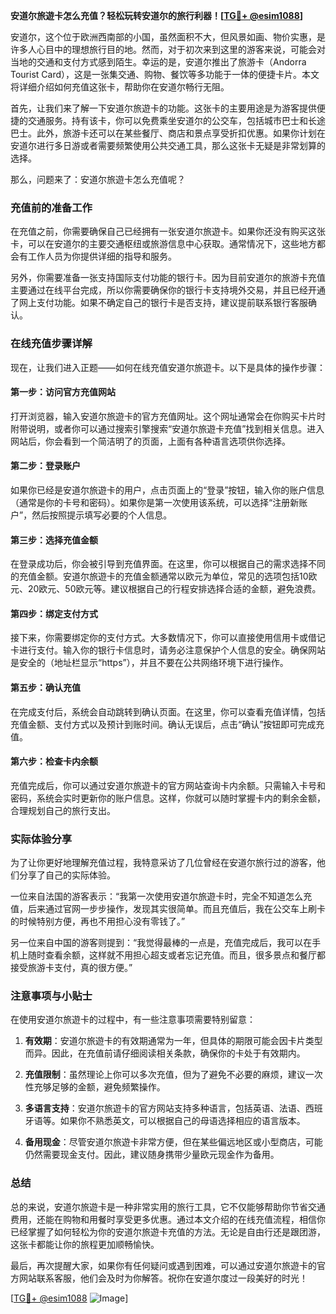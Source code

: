 **安道尔旅遊卡怎么充值？轻松玩转安道尔的旅行利器！[[TG💪+ @esim1088](https://t.me/s/esim1088)]**

安道尔，这个位于欧洲西南部的小国，虽然面积不大，但风景如画、物价实惠，是许多人心目中的理想旅行目的地。然而，对于初次来到这里的游客来说，可能会对当地的交通和支付方式感到陌生。幸运的是，安道尔推出了旅游卡（Andorra Tourist Card），这是一张集交通、购物、餐饮等多功能于一体的便捷卡片。本文将详细介绍如何充值这张卡，帮助你在安道尔畅行无阻。

首先，让我们来了解一下安道尔旅遊卡的功能。这张卡的主要用途是为游客提供便捷的交通服务。持有该卡，你可以免费乘坐安道尔的公交车，包括城市巴士和长途巴士。此外，旅游卡还可以在某些餐厅、商店和景点享受折扣优惠。如果你计划在安道尔进行多日游或者需要频繁使用公共交通工具，那么这张卡无疑是非常划算的选择。

那么，问题来了：安道尔旅遊卡怎么充值呢？

### 充值前的准备工作

在充值之前，你需要确保自己已经拥有一张安道尔旅遊卡。如果你还没有购买这张卡，可以在安道尔的主要交通枢纽或旅游信息中心获取。通常情况下，这些地方都会有工作人员为你提供详细的指导和服务。

另外，你需要准备一张支持国际支付功能的银行卡。因为目前安道尔的旅游卡充值主要通过在线平台完成，所以你需要确保你的银行卡支持境外交易，并且已经开通了网上支付功能。如果不确定自己的银行卡是否支持，建议提前联系银行客服确认。

### 在线充值步骤详解

现在，让我们进入正题——如何在线充值安道尔旅遊卡。以下是具体的操作步骤：

#### 第一步：访问官方充值网站

打开浏览器，输入安道尔旅遊卡的官方充值网址。这个网址通常会在你购买卡片时附带说明，或者你可以通过搜索引擎搜索“安道尔旅遊卡充值”找到相关信息。进入网站后，你会看到一个简洁明了的页面，上面有各种语言选项供你选择。

#### 第二步：登录账户

如果你已经是安道尔旅遊卡的用户，点击页面上的“登录”按钮，输入你的账户信息（通常是你的卡号和密码）。如果你是第一次使用该系统，可以选择“注册新账户”，然后按照提示填写必要的个人信息。

#### 第三步：选择充值金额

在登录成功后，你会被引导到充值界面。在这里，你可以根据自己的需求选择不同的充值金额。安道尔旅遊卡的充值金额通常以欧元为单位，常见的选项包括10欧元、20欧元、50欧元等。建议根据自己的行程安排选择合适的金额，避免浪费。

#### 第四步：绑定支付方式

接下来，你需要绑定你的支付方式。大多数情况下，你可以直接使用信用卡或借记卡进行支付。输入你的银行卡信息时，请务必注意保护个人信息的安全。确保网站是安全的（地址栏显示“https”），并且不要在公共网络环境下进行操作。

#### 第五步：确认充值

在完成支付后，系统会自动跳转到确认页面。在这里，你可以查看充值详情，包括充值金额、支付方式以及预计到账时间。确认无误后，点击“确认”按钮即可完成充值。

#### 第六步：检查卡内余额

充值完成后，你可以通过安道尔旅遊卡的官方网站查询卡内余额。只需输入卡号和密码，系统会实时更新你的账户信息。这样，你就可以随时掌握卡内的剩余金额，合理规划自己的旅行支出。

### 实际体验分享

为了让你更好地理解充值过程，我特意采访了几位曾经在安道尔旅行过的游客，他们分享了自己的实际体验。

一位来自法国的游客表示：“我第一次使用安道尔旅遊卡时，完全不知道怎么充值，后来通过官网一步步操作，发现其实很简单。而且充值后，我在公交车上刷卡的时候特别方便，再也不用担心没有零钱了。”

另一位来自中国的游客则提到：“我觉得最棒的一点是，充值完成后，我可以在手机上随时查看余额，这样就不用担心超支或者忘记充值。而且，很多景点和餐厅都接受旅游卡支付，真的很方便。”

### 注意事项与小贴士

在使用安道尔旅遊卡的过程中，有一些注意事项需要特别留意：

1. **有效期**：安道尔旅遊卡的有效期通常为一年，但具体的期限可能会因卡片类型而异。因此，在充值前请仔细阅读相关条款，确保你的卡处于有效期内。

2. **充值限制**：虽然理论上你可以多次充值，但为了避免不必要的麻烦，建议一次性充够足够的金额，避免频繁操作。

3. **多语言支持**：安道尔旅遊卡的官方网站支持多种语言，包括英语、法语、西班牙语等。如果你不熟悉英文，可以根据自己的母语选择相应的语言版本。

4. **备用现金**：尽管安道尔旅遊卡非常方便，但在某些偏远地区或小型商店，可能仍然需要现金支付。因此，建议随身携带少量欧元现金作为备用。

### 总结

总的来说，安道尔旅遊卡是一种非常实用的旅行工具，它不仅能够帮助你节省交通费用，还能在购物和用餐时享受更多优惠。通过本文介绍的在线充值流程，相信你已经掌握了如何轻松为你的安道尔旅遊卡充值的方法。无论是自由行还是跟团游，这张卡都能让你的旅程更加顺畅愉快。

最后，再次提醒大家，如果你有任何疑问或遇到困难，可以通过安道尔旅遊卡的官方网站联系客服，他们会及时为你解答。祝你在安道尔度过一段美好的时光！

[[TG💪+ @esim1088](https://t.me/s/esim1088) ![Image](https://i.postimg.cc/4NQfJmqS/Snipaste-2025-05-13-00-14-12.png)]